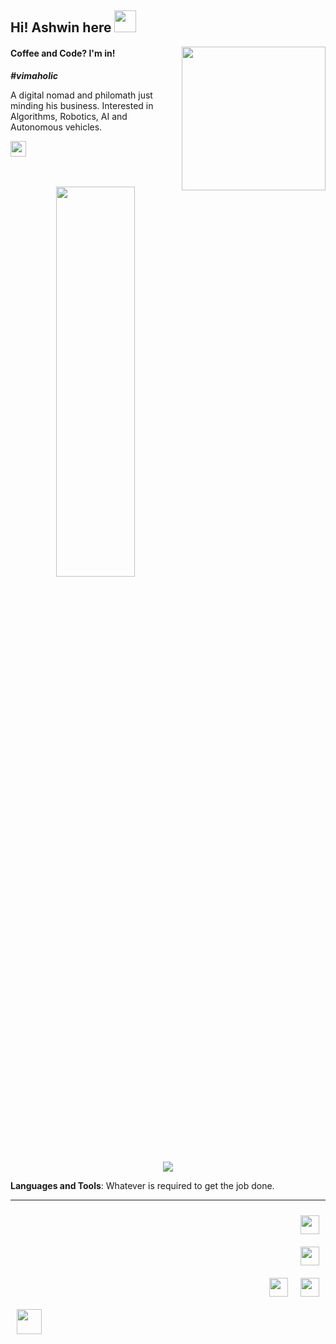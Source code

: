 ## Hi! Ashwin here <img src="https://media.tenor.com/images/fe6ba816516dec7dcf217454510bdecb/tenor.gif" width="35">

<img align='right' src="https://media.tenor.com/images/dc545e5a0f93c9b2bf1d4f0af54ebbff/tenor.gif" width="230">

#### Coffee and Code? I'm in!

**_\#vimaholic_**

A digital nomad and philomath just minding his business. Interested in Algorithms, Robotics, AI and Autonomous vehicles.

<div>
    <a href="https://github.com/nocoinman">
        <img height="25" src="https://img.shields.io/github/followers/nocoinman?label=follow&style=social">
    </a>
</div><br><br>

<p align="center" justify="center">
  <a href="https://github.com/nocoinman/github-readme-stats" target="_blank" justify="center">
    <img style="width: 50%; height: 40%;" src="https://github-readme-stats.vercel.app/api?username=nocoinman&title_color=2e2e2e&show_icons=true&hide=issues&include_all_commits=true"/>
    <img src="https://github-readme-stats.vercel.app/api/top-langs/?username=nocoinman&title_color=2e2e2e&layout=compact" />
  </a>
</p>

<!--
<p align="center">
  <a href="https://github.com/ryo-ma/github-profile-trophy" target="_blank">
    <img src="https://github-profile-trophy.vercel.app/?username=nocoinman&theme=gruvbox"/>
  </a>
</p>
-->

**Languages and Tools**: Whatever is required to get the job done.

<!--
<div class="row">
    <div class="column" align="left" height="35" style="margin: 10px 10px 10px 10px;">
        <a href="https://www.python.org/">
        <img align="left" height="35" style="margin: 10px 10px 10px 10px;" src="https://raw.githubusercontent.com/nocoinman/nocoinman/master/assets/img/python.png">
        </a>
    </div>
    <div class="column">
        <a href="https://isocpp.org/">
            <img align="left" height="35" style="margin: 10px 10px 10px 10px;" src="https://raw.githubusercontent.com/nocoinman/nocoinman/master/assets/img/cpp.png">
        </a>
    </div>
    <div class="column">
        <a href="https://www.gnu.org/software/bash/">
            <img align="left" height="35" style="margin: 10px 10px 10px 10px;" src="https://raw.githubusercontent.com/nocoinman/nocoinman/master/assets/img/bash.png">
        </a>
    </div>
    <div class="column">
        <a href="https://www.ros.org/">
            <img align="left" height="35" style="margin: 10px 10px 10px 10px;" src="https://raw.githubusercontent.com/nocoinman/nocoinman/master/assets/img/ros.svg">
        </a>
    </div>
    <div class="column">
        <a href="https://www.docker.com/">
            <img align="left" height="35" style="margin: 10px 10px 10px 10px;" src="https://raw.githubusercontent.com/nocoinman/nocoinman/master/assets/img/docker.png">
        </a>
    </div>
    <div class="column">
        <a href="https://www.qt.io/">
            <img align="left" height="35" style="margin: 10px 10px 10px 10px;" src="https://raw.githubusercontent.com/nocoinman/nocoinman/master/assets/img/qt.png">
        </a>
    </div>
    <div class="column">
        <a href="https://cmake.org/">
            <img align="left" height="35" style="margin: 10px 10px 10px 10px;" src="https://raw.githubusercontent.com/nocoinman/nocoinman/master/assets/img/cmake.png">
        </a>
    </div>
    <div class="column">
        <a href="https://www.selenium.dev/">
            <img align="left" height="35" style="margin: 10px 10px 10px 10px;" src="https://raw.githubusercontent.com/nocoinman/nocoinman/master/assets/img/selenium.png">
        </a>
    </div>
</div>
<br><br>
-->

---

<div class="row">
    <div class="column">
        <a href="https://www.linkedin.com/in/ashwin-a-aa70951a6/">
            <img align="right" style="display:block;margin:10px 10px 10px 10px;" height="30" src="https://raw.githubusercontent.com/nocoinman/nocoinman/master/assets/img/linkedin.png">
        </a>
    </div>
    <div class="column">
        <a href="mailto:ashwin5059198@gmail.com">
            <img align="right" style="display:block;margin:10px 10px 10px 10px;" height="30" src="https://raw.githubusercontent.com/nocoinman/nocoinman/master/assets/img/gmail.png">
        </a>
    </div>
    <div class="column">
        <a href="https://gitlab.com/ashwin5059198">
            <img align="right" style="display:block;margin:10px 10px 10px 10px;" height="30" src="https://raw.githubusercontent.com/nocoinman/nocoinman/master/assets/img/gitlab.png">
        </a>
    <div>
    <div class="column">
        <a href="https://stackoverflow.com/users/12592473/ashwin5059198">
            <img align="right" style="display:block;margin:10px 10px 10px 10px;" height="30" src="https://raw.githubusercontent.com/nocoinman/nocoinman/master/assets/img/stackoverflow.png">
        </a>
    </div>
    <div class="column>
        <a href="https://randos.online/u/ashwin5059198/next">
        <img align="left" style="display:block;margin:10px 10px 10px 10px;" height="40" src="https://randos.online/u/nocoinman?theme=green">
        </a>
    </div>
</div>
